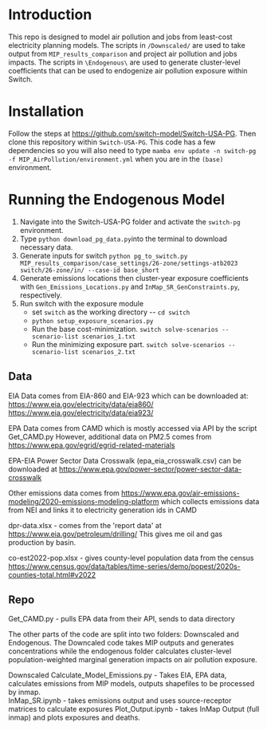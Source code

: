 # Introduction
This repo is designed to model air pollution and jobs from least-cost electricity planning models.  The scripts in `/Downscaled/` are used to take output from `MIP_results_comparison` and project air pollution and jobs impacts.  The scripts in `\Endogenous\` are used to generate cluster-level coefficients that can be used to endogenize air pollution exposure within Switch.

# Installation

Follow the steps at <https://github.com/switch-model/Switch-USA-PG>. Then clone this repository within `Switch-USA-PG`.  This code has a few dependencies so you will also need to type `mamba env update -n switch-pg -f MIP_AirPollution/environment.yml` when you are in the `(base)` environment.

# Running the Endogenous Model
1. Navigate into the Switch-USA-PG folder and activate the `switch-pg` environment.
2. Type `python download_pg_data.py`into the terminal to download necessary data.
3. Generate inputs for switch `python pg_to_switch.py MIP_results_comparison/case_settings/26-zone/settings-atb2023 switch/26-zone/in/ --case-id base_short`
4. Generate emissions locations then cluster-year exposure coefficients with `Gen_Emissions_Locations.py` and `InMap_SR_GenConstraints.py`, respectively.
5. Run switch with the exposure module
    - set `switch` as the working directory -- `cd switch`
    - `python setup_exposure_scenarios.py`
    - Run the base cost-minimization. `switch solve-scenarios --scenario-list scenarios_1.txt`
    - Run the minimizing exposure part. `switch solve-scenarios --scenario-list scenarios_2.txt`

## Data
EIA Data comes from EIA-860 and EIA-923 which can be downloaded at:
https://www.eia.gov/electricity/data/eia860/
https://www.eia.gov/electricity/data/eia923/

EPA Data comes from CAMD which is mostly accessed via API by the script Get_CAMD.py
However, additional data on PM2.5 comes from https://www.epa.gov/egrid/egrid-related-materials

EPA-EIA Power Sector Data Crosswalk (epa_eia_crosswalk.csv) can be downloaded at 
https://www.epa.gov/power-sector/power-sector-data-crosswalk

Other emissions data comes from 
https://www.epa.gov/air-emissions-modeling/2020-emissions-modeling-platform
which collects emissions data from NEI and links it to electricity generation ids in CAMD

dpr-data.xlsx - comes from the 'report data' at https://www.eia.gov/petroleum/drilling/
This gives me oil and gas production by basin.

co-est2022-pop.xlsx - gives county-level population data from the census https://www.census.gov/data/tables/time-series/demo/popest/2020s-counties-total.html#v2022
## Repo

Get_CAMD.py - pulls EPA data from their API, sends to data directory

The other parts of the code are split into two folders: Downscaled and Endogenous. The Downcaled code takes MIP outputs and generates concentrations while the endogenous folder calculates cluster-level population-weighted marginal generation impacts on air pollution exposure.

Downscaled
Calculate_Model_Emissions.py - Takes EIA, EPA data, calculates emissions from MIP models, outputs shapefiles to be processed by inmap.  
InMap_SR.ipynb - takes emissions output and uses source-receptor matrices to calculate exposures
Plot_Output.ipynb - takes InMap Output (full inmap) and plots exposures and deaths.

